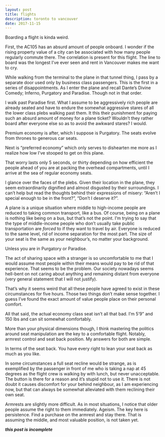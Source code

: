 ```yaml
---
layout: post
title: flights
description: toronto to vancouver
date: 2017-11-15
---
```


Boarding a flight is kinda weird. 

First, the AC105 has an absurd amount of people onboard. 
I wonder if the rising property value of a city can be associated with how many people regularly commute there. The correlation is present for this flight. The line to board was the longest I’ve ever seen and rent in Vancouver makes me want to cry.

While walking from the terminal to the plane in that tunnel thing, I pass by a separate door used only by business class passengers. This is the first in a series of disappointments.
As I enter the plane and recall Dante’s Divine Comedy; Inferno, Purgatory and Paradise. Though not in that order.

I walk past Paradise first. What I assume to be aggressively rich people are already seated and have to endure the somewhat aggressive stares of all the lower class plebs walking past them. It this their punishment for paying such an absurd amount of money for a plane ticket? Wouldn’t they rather board after everyone else so as to avoid the awkward stares? I would.

Premium economy is after, which I suppose is Purgatory. The seats evolve from thrones to generous car seats.

Next is “preferred economy” which only serves to dishearten me more as I realize how low I’ve stooped to get on this plane. 

That worry lasts only 5 seconds, or thirty depending on how efficient the people ahead of you are at packing the overhead compartments, until I arrive at the sea of regular economy seats. 

I glance over the faces of the plebs. Given their location in the plane, they seem extraordinarily dignified and almost disgusted by their surroundings.  I can’t help but read the thoughts behind their expressions of misery: “Aren’t I special enough to be in the front?”, “Don’t I deserve it?”. 

A plane is a unique situation where middle to high-income people are reduced to taking common transport, like a bus. Of course, being on a plane is nothing like being on a bus, but that’s not the point. 
I’m trying to say that the type of middle-income people who don’t usually take public transportation are *forced* to if they want to travel by air. Everyone is reduced to the same level, rid of income separation for the most part. The size of your seat is the same as your neighbour’s, no matter your background. 

Unless you are in Purgatory or Paradise.

The act of sharing space with a stranger is so uncomfortable to me that I would assume most people within their means would pay to be rid of that experience. That seems to be the problem. Our society nowadays seems hell-bent on not caring about anything and remaining distant from everyone (very general statement that I will not justify).

That’s why it seems weird that all these people have agreed to exist in these circumstances for five hours. Those two things don’t make sense together. 
I guess I’ve found the exact amount of value people place on their personal comfort.

All that said, the actual economy class seat isn’t all that bad. I’m 5’9” and 150 lbs and can sit somewhat comfortably. 

More than your physical dimensions though, I think mastering the politics around seat manipulation are the key to a comfortable flight. Notably, armrest control and seat back position. My answers for both are simple. 

In terms of the seat back. You have every right to lean your seat back as much as you like. 

In some circumstances a full seat recline would be strange, as is exemplified by the passenger in front of me who is taking a nap at 45 degrees as the flight crew is walking by with lunch, but never unacceptable. The button is there for a reason and it’s stupid not to use it. There is not doubt it causes discomfort for your behind neighbour, as I am experiencing now, but that can always be somewhat alleviated with them reclining their own seat. 

Armrests are slightly more difficult. As in most situations, I notice that older people assume the right to them immediately. Ageism. The key here is persistence. Find a purchase on the armrest and stay there. That is assuming the middle, and most valuable position, is not taken yet.


***this post is incomplete***
